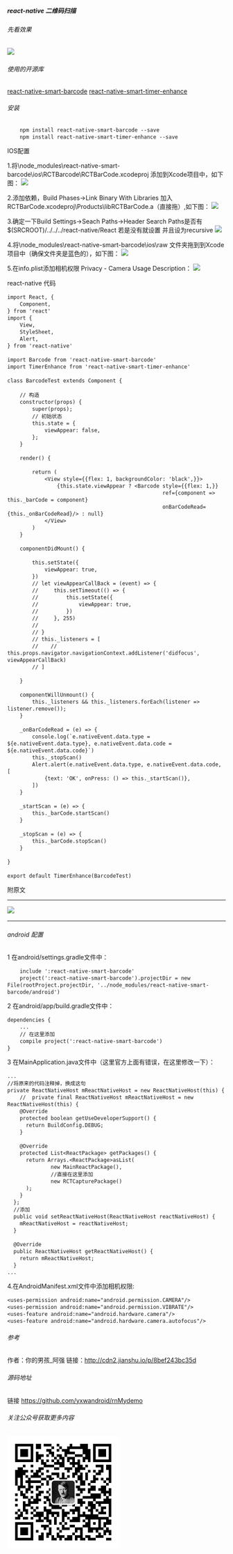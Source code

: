 ##### react-native 二维码扫描 


###### 先看效果  
![](http://oo0vme8mf.bkt.clouddn.com/15130639689108.jpg)


###### 使用的开源库
[react-native-smart-barcode](https://link.jianshu.com/?t=https://github.com/react-native-component/react-native-smart-barcode)
[react-native-smart-timer-enhance](https://github.com/react-native-component/react-native-smart-timer-enhance)



###### 安装  

        
        npm install react-native-smart-barcode --save
        npm install react-native-smart-timer-enhance --save
        
        
IOS配置  

1.将\node_modules\react-native-smart-barcode\ios\RCTBarcode\RCTBarCode.xcodeproj 添加到Xcode项目中，如下图：
![](http://oo0vme8mf.bkt.clouddn.com/15130643488963.jpg)

2.添加依赖，Build Phases->Link Binary With Libraries 加入RCTBarCode.xcodeproj\Products\libRCTBarCode.a（直接拖）,如下图：
![](http://oo0vme8mf.bkt.clouddn.com/15130645853907.jpg)

3.确定一下Build Settings->Seach Paths->Header Search Paths是否有$(SRCROOT)/../../../react-native/React
若是没有就设置 并且设为recursive
![](http://oo0vme8mf.bkt.clouddn.com/15130646674868.jpg)


4.将\node_modules\react-native-smart-barcode\ios\raw 文件夹拖到到Xcode项目中（确保文件夹是蓝色的），如下图：
![](http://oo0vme8mf.bkt.clouddn.com/15130648120573.jpg)

5.在info.plist添加相机权限 Privacy - Camera Usage Description：
![](http://oo0vme8mf.bkt.clouddn.com/15130648872589.jpg)



react-native 代码 

    
    import React, {
        Component,
    } from 'react'
    import {
        View,
        StyleSheet,
        Alert,
    } from 'react-native'
    
    import Barcode from 'react-native-smart-barcode'
    import TimerEnhance from 'react-native-smart-timer-enhance'
    
    class BarcodeTest extends Component {
    
        // 构造
        constructor(props) {
            super(props);
            // 初始状态
            this.state = {
                viewAppear: false,
            };
        }
    
        render() {
    
            return (
                <View style={{flex: 1, backgroundColor: 'black',}}>
                    {this.state.viewAppear ? <Barcode style={{flex: 1,}}
                                                      ref={component => this._barCode = component}
                                                      onBarCodeRead={this._onBarCodeRead}/> : null}
                </View>
            )
        }
    
        componentDidMount() {
    
            this.setState({
                viewAppear: true,
            })
            // let viewAppearCallBack = (event) => {
            //     this.setTimeout(() => {
            //         this.setState({
            //             viewAppear: true,
            //         })
            //     }, 255)
            //
            // }
            // this._listeners = [
            //    // this.props.navigator.navigationContext.addListener('didfocus', viewAppearCallBack)
            // ]
    
        }
    
        componentWillUnmount() {
            this._listeners && this._listeners.forEach(listener => listener.remove());
        }
    
        _onBarCodeRead = (e) => {
            console.log(`e.nativeEvent.data.type = ${e.nativeEvent.data.type}, e.nativeEvent.data.code = ${e.nativeEvent.data.code}`)
            this._stopScan()
            Alert.alert(e.nativeEvent.data.type, e.nativeEvent.data.code, [
                {text: 'OK', onPress: () => this._startScan()},
            ])
        }
    
        _startScan = (e) => {
            this._barCode.startScan()
        }
    
        _stopScan = (e) => {
            this._barCode.stopScan()
        }
    
    }
    
    export default TimerEnhance(BarcodeTest)
    
>     
      
      
            
   附原文


-------

![](http://oo0vme8mf.bkt.clouddn.com/15130651274965.jpg)

-------

###### android 配置

1 在android/settings.gradle文件中：

        include ':react-native-smart-barcode'
        project(':react-native-smart-barcode').projectDir = new File(rootProject.projectDir, '../node_modules/react-native-smart-barcode/android')

2 在android/app/build.gradle文件中：

    dependencies {
        ...
        // 在这里添加
        compile project(':react-native-smart-barcode')
    }
    
3 在MainApplication.java文件中（这里官方上面有错误，在这里修改一下）：

    ...
    //将原来的代码注释掉，换成这句
    private ReactNativeHost mReactNativeHost = new ReactNativeHost(this) {
        //  private final ReactNativeHost mReactNativeHost = new ReactNativeHost(this) {
        @Override
        protected boolean getUseDeveloperSupport() {
          return BuildConfig.DEBUG;
        }
    
        @Override
        protected List<ReactPackage> getPackages() {
          return Arrays.<ReactPackage>asList(
                  new MainReactPackage(),
                  //直接在这里添加
                  new RCTCapturePackage()
          );
        }
      };
      //添加
      public void setReactNativeHost(ReactNativeHost reactNativeHost) {
        mReactNativeHost = reactNativeHost;
      }
    
      @Override
      public ReactNativeHost getReactNativeHost() {
        return mReactNativeHost;
      }
    ...


4.在AndroidManifest.xml文件中添加相机权限:

    <uses-permission android:name="android.permission.CAMERA"/>
    <uses-permission android:name="android.permission.VIBRATE"/>
    <uses-feature android:name="android.hardware.camera"/>
    <uses-feature android:name="android.hardware.camera.autofocus"/>
    
    
    
###### 参考
作者：你的男孩_阿强
链接：http://cdn2.jianshu.io/p/8bef243bc35d


###### 源码地址

链接 https://github.com/yxwandroid/rnMydemo
######    关注公众号获取更多内容
![](https://raw.githubusercontent.com/yxwandroid/question/master/%E5%85%AC%E4%BC%97%E5%8F%B78cm.jpg)

